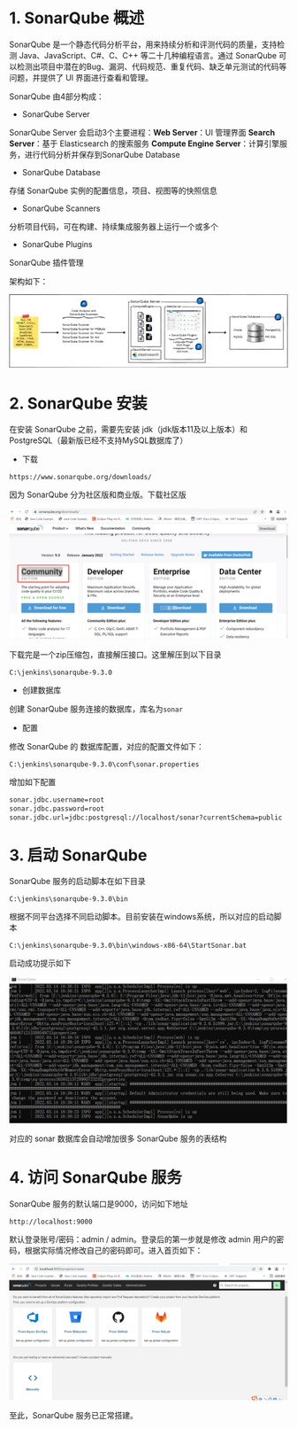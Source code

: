 # 1. SonarQube 概述

SonarQube 是一个静态代码分析平台，用来持续分析和评测代码的质量，支持检测 Java、JavaScript、C#、C、C++ 等二十几种编程语言。通过 SonarQube 可以检测出项目中潜在的Bug、漏洞、代码规范、重复代码、缺乏单元测试的代码等问题，并提供了 UI 界面进行查看和管理。

SonarQube 由4部分构成：

- SonarQube Server

SonarQube Server 会启动3个主要进程：**Web Server**：UI 管理界面 **Search Server**：基于 Elasticsearch 的搜索服务 **Compute Engine Server**：计算引擎服务，进行代码分析并保存到SonarQube Database

- SonarQube Database

存储 SonarQube 实例的配置信息，项目、视图等的快照信息

- SonarQube Scanners

分析项目代码，可在构建、持续集成服务器上运行一个或多个

- SonarQube Plugins

SonarQube 插件管理

架构如下：

![图片](images\8-1.png)

# 2. SonarQube 安装 

在安装 SonarQube 之前，需要先安装 jdk（jdk版本11及以上版本）和 PostgreSQL（最新版已经不支持MySQL数据库了）

- 下载

```
https://www.sonarqube.org/downloads/
```

因为 SonarQube 分为社区版和商业版。下载社区版

![图片](images\8-2.png)

下载完是一个zip压缩包，直接解压接口。这里解压到以下目录

```
C:\jenkins\sonarqube-9.3.0
```

- 创建数据库

创建 SonarQube 服务连接的数据库，库名为`sonar`

- 配置

修改 SonarQube 的 数据库配置，对应的配置文件如下：

```
C:\jenkins\sonarqube-9.3.0\conf\sonar.properties
```

增加如下配置

```
sonar.jdbc.username=root
sonar.jdbc.password=root
sonar.jdbc.url=jdbc:postgresql://localhost/sonar?currentSchema=public
```

# 3. 启动 SonarQube

SonarQube 服务的启动脚本在如下目录

```
C:\jenkins\sonarqube-9.3.0\bin
```

根据不同平台选择不同启动脚本。目前安装在windows系统，所以对应的启动脚本

```
C:\jenkins\sonarqube-9.3.0\bin\windows-x86-64\StartSonar.bat
```

启动成功提示如下

![图片](images\8-3.png)

对应的 sonar 数据库会自动增加很多 SonarQube 服务的表结构

# 4. 访问 SonarQube 服务

SonarQube 服务的默认端口是9000，访问如下地址

```
http://localhost:9000
```

默认登录账号/密码：admin / admin。登录后的第一步就是修改 admin 用户的密码，根据实际情况修改自己的密码即可。进入首页如下：

![图片](images\8-4.png)

至此，SonarQube 服务已正常搭建。